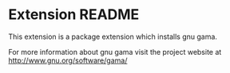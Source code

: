 # Extension README

This extension is a package extension which installs gnu gama.

For more information about gnu gama visit the project website at
http://www.gnu.org/software/gama/

